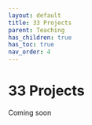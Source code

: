 ```yaml
---
layout: default
title: 33 Projects
parent: Teaching
has_children: true
has_toc: true
nav_order: 4
---
```


# 33 Projects

Coming soon

